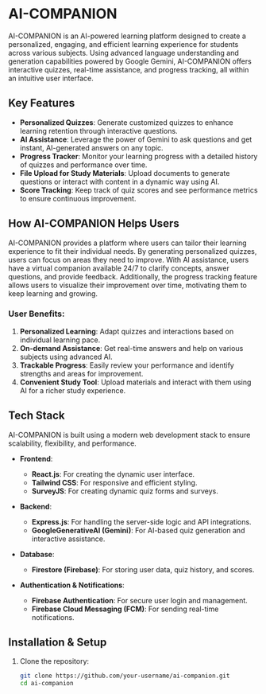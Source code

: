 # AI-COMPANION

AI-COMPANION is an AI-powered learning platform designed to create a personalized, engaging, and efficient learning experience for students across various subjects. Using advanced language understanding and generation capabilities powered by Google Gemini, AI-COMPANION offers interactive quizzes, real-time assistance, and progress tracking, all within an intuitive user interface.

## Key Features

- **Personalized Quizzes**: Generate customized quizzes to enhance learning retention through interactive questions.
- **AI Assistance**: Leverage the power of Gemini to ask questions and get instant, AI-generated answers on any topic.
- **Progress Tracker**: Monitor your learning progress with a detailed history of quizzes and performance over time.
- **File Upload for Study Materials**: Upload documents to generate questions or interact with content in a dynamic way using AI.
- **Score Tracking**: Keep track of quiz scores and see performance metrics to ensure continuous improvement.

## How AI-COMPANION Helps Users

AI-COMPANION provides a platform where users can tailor their learning experience to fit their individual needs. By generating personalized quizzes, users can focus on areas they need to improve. With AI assistance, users have a virtual companion available 24/7 to clarify concepts, answer questions, and provide feedback. Additionally, the progress tracking feature allows users to visualize their improvement over time, motivating them to keep learning and growing.

### User Benefits:
1. **Personalized Learning**: Adapt quizzes and interactions based on individual learning pace.
2. **On-demand Assistance**: Get real-time answers and help on various subjects using advanced AI.
3. **Trackable Progress**: Easily review your performance and identify strengths and areas for improvement.
4. **Convenient Study Tool**: Upload materials and interact with them using AI for a richer study experience.

## Tech Stack

AI-COMPANION is built using a modern web development stack to ensure scalability, flexibility, and performance.

- **Frontend**: 
  - **React.js**: For creating the dynamic user interface.
  - **Tailwind CSS**: For responsive and efficient styling.
  - **SurveyJS**: For creating dynamic quiz forms and surveys.
  
- **Backend**: 
  - **Express.js**: For handling the server-side logic and API integrations.
  - **GoogleGenerativeAI (Gemini)**: For AI-based quiz generation and interactive assistance.
  
- **Database**: 
  - **Firestore (Firebase)**: For storing user data, quiz history, and scores.
  
- **Authentication & Notifications**: 
  - **Firebase Authentication**: For secure user login and management.
  - **Firebase Cloud Messaging (FCM)**: For sending real-time notifications.

## Installation & Setup

1. Clone the repository:

   ```bash
   git clone https://github.com/your-username/ai-companion.git
   cd ai-companion
